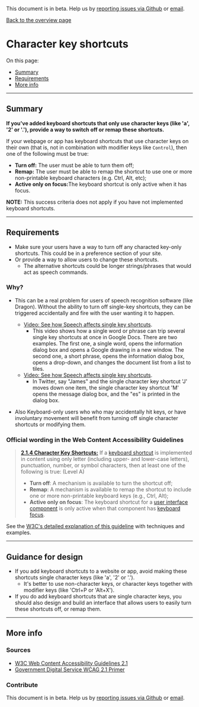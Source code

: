 This document is in beta. Help us by [reporting issues via Github](https://github.com/jfhector/accessibility-guidelines) or [email](mailto:jeanfrancois.hector@googlemail.com).

[Back to the overview page](./../index.html)

# Character key shortcuts

On this page:

- [Summary](#summary)
- [Requirements](#requirements)
- [More info](#more-info)

---

## Summary

**If you've added keyboard shortcuts that only use character keys (like 'a', '2' or '.'), provide a way to switch off or remap these shortcuts.**

If your webpage or app has keyboard shortcuts that use character keys on their own (that is, not in combination with modifier keys like `Control`), then one of the following must be true:

- <strong>Turn off:</strong> The user must be able to turn them off;
- <strong>Remap:</strong> The user must be able to remap the shortcut to use one or more non-printable keyboard characters (e.g. Ctrl, Alt, etc);
- <strong>Active only on focus:</strong>The keyboard shortcut is only active when it has focus.

<strong>NOTE:</strong> This success criteria does not apply if you have not implemented keyboard shortcuts.

---

## Requirements

- Make sure your users have a way to turn off any characted key-only shortcuts. This could be in a preference section of your site.
- Or provide a way to allow users to change these shortcuts.
  - The alternative shortcuts could be longer strings/phrases that would act as speech commands.

### Why?

- This can be a real problem for users of speech recognition software (like Dragon). Without the ability to turn off single-key shortcuts, they can be triggered accidentally and fire with the user wanting it to happen.

  - [Video: See how Speech affects single key shortcuts](https://www.youtube.com/watch?v=xzSyIA4OWYE).
    - This video shows how a single word or phrase can trip several single key shortcuts at once in Google Docs. There are two examples. The first one, a single word, opens the information dialog box and opens a Google drawing in a new window. The second one, a short phrase, opens the information dialog box, opens a drop-down, and changes the document list from a list to tiles.
  - [Video: See how Speech affects single key shortcuts](https://www.youtube.com/watch?v=OPjfpDU9S08).
    - In Twitter, say "James" and the single character key shortcut 'J' moves down one item, the single character key shortcut 'M' opens the message dialog box, and the "es" is printed in the dialog box.

- Also Keyboard-only users who who may accidentally hit keys, or have involuntary movement will benefit from turning off single character shortcuts or modifying them.

### Official wording in the Web Content Accessibility Guidelines

> [**2.1.4 Character Key Shortcuts:**](https://www.w3.org/WAI/WCAG21/Understanding/character-key-shortcuts.html) If a [keyboard shortcut](https://www.w3.org/WAI/WCAG21/Understanding/character-key-shortcuts.html#dfn-keyboard-shortcut) is implemented in content using only letter (including upper- and lower-case letters), punctuation, number, or symbol characters, then at least one of the following is true: (Level A)
>
> - **Turn off**: A mechanism is available to turn the shortcut off;
> - **Remap**: A mechanism is available to remap the shortcut to include one or more non-printable keyboard keys (e.g., Ctrl, Alt);
> - **Active only on focus**: The keyboard shortcut for a [user interface component](https://www.w3.org/WAI/WCAG21/Understanding/character-key-shortcuts.html#dfn-user-interface-component) is only active when that component has [keyboard focus](./definitions.md#keyboard-focus).

See the [W3C's detailed explanation of this guideline](https://www.w3.org/WAI/WCAG21/Understanding/character-key-shortcuts.html) with techniques and examples.

---

## Guidance for design

- If you add keyboard shortcuts to a website or app, avoid making these shortcuts single character keys (like 'a', '2' or '.').
  - It's better to use non-character keys, or character keys together with modifier keys (like 'Ctrl+P or 'Alt+X').
- If you do add keyboard shortcuts that are single character keys, you should also design and build an interface that allows users to easily turn these shortcuts off, or remap them.

---

## More info

### Sources

- [W3C Web Content Accessibility Guidelines 2.1](https://www.w3.org/TR/WCAG21/)
- [Government Digital Service WCAG 2.1 Primer](https://alphagov.github.io/wcag-primer/)

### Contribute

This document is in beta. Help us by [reporting issues via Github](https://github.com/jfhector/accessibility-guidelines) or [email](mailto:jeanfrancois.hector@googlemail.com).

